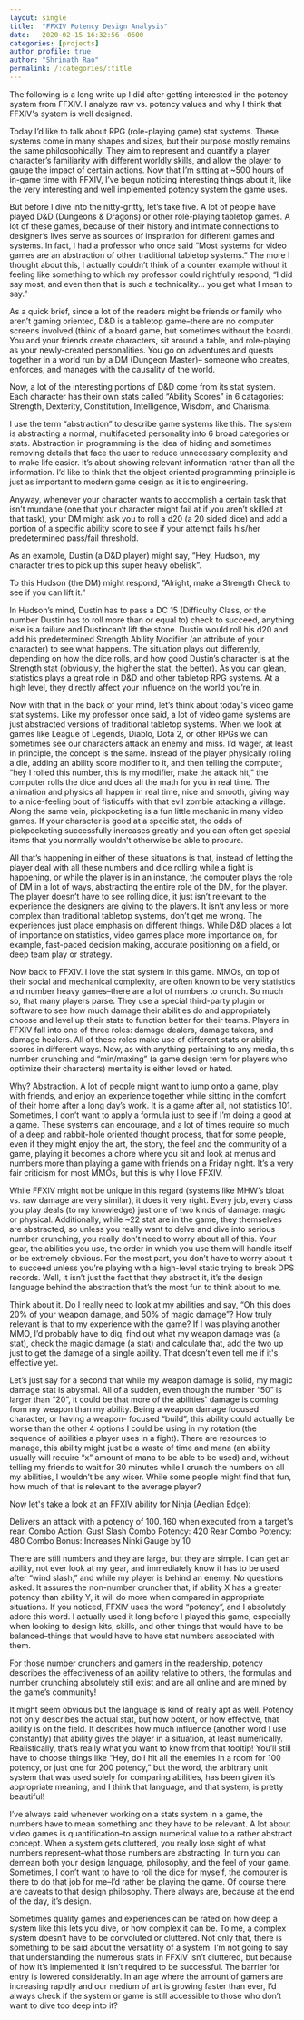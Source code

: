 ```yaml
---
layout: single
title:  "FFXIV Potency Design Analysis"
date:   2020-02-15 16:32:56 -0600
categories: [projects] 
author_profile: true
author: "Shrinath Rao"
permalink: /:categories/:title
---
```

The following is a long write up I did after getting interested in the potency system from FFXIV. I analyze raw vs. potency values and why I think that FFXIV's system is well designed.

Today I’d like to talk about RPG (role-playing game) stat systems. These systems come in many shapes and sizes, but their purpose mostly remains the same philosophically. They aim to represent and quantify a player character’s familiarity with different worldly skills, and allow the player to gauge the impact of certain actions. Now that I’m sitting at ~500 hours of in-game time with FFXIV, I’ve begun noticing interesting things about it, like the very interesting and well implemented potency system the game uses. 

But before I dive into the nitty-gritty, let’s take five. A lot of people have played D&D (Dungeons & Dragons) or other role-playing tabletop games. A lot of these games, because of their history and intimate connections to designer’s lives serve as sources of inspiration for different games and systems. In fact, I had a professor who once said “Most systems for video games are an abstraction of other traditional tabletop systems.” The more I thought about this, I actually couldn’t think of a counter example without it feeling like something to which my professor could rightfully respond, “I did say most, and even then that is such a technicality... you get what I mean to say.”

As a quick brief, since a lot of the readers might be friends or family who aren’t gaming oriented, D&D is a tabletop game–there are no computer screens involved (think of a board game, but sometimes without the board). You and your friends create characters, sit around a table, and role-playing as your newly-created personalities. You go on adventures and quests together in a world run by a DM (Dungeon Master)– someone who creates, enforces, and manages with the causality of the world. 

Now, a lot of the interesting portions of D&D come from its stat system. Each character has their own stats called “Ability Scores” in 6 catagories: Strength, Dexterity, Constitution, Intelligence, Wisdom, and Charisma. 

I use the term “abstraction” to describe game systems like this. The system is abstracting a normal, multifaceted personality into 6 broad categories or stats. Abstraction in programming is the idea of hiding and sometimes removing details that face the user to reduce unnecessary complexity and to make life easier. It’s about showing relevant information rather than all the information. I’d like to think that the object oriented programming principle is just as important to modern game design as it is to engineering.

Anyway, whenever your character wants to accomplish a certain task that isn’t mundane (one that your character might fail at if you aren’t skilled at that task), your DM might ask you to roll a d20 (a 20 sided dice) and add a portion of a specific ability score to see if your attempt fails his/her predetermined pass/fail threshold. 

As an example, Dustin (a D&D player) might say, “Hey, Hudson, my character tries to pick up this super heavy obelisk”. 

To this Hudson (the DM) might respond, “Alright, make a Strength Check to see if you can lift it.” 

In Hudson’s mind, Dustin has to pass a DC 15 (Difficulty Class, or the number Dustin has to roll more than or equal to) check to succeed, anything else is a failure and Dustincan’t lift the stone. Dustin would roll his d20 and add his predetermined Strength Ability Modifier (an attribute of your character) to see what happens. The situation plays out differently, depending on how the dice rolls, and how good Dustin’s character is at the Strength stat (obviously, the higher the stat, the better). As you can glean, statistics plays a great role in D&D and other tabletop RPG systems. At a high level, they directly affect your influence on the world you’re in. 

Now with that in the back of your mind, let’s think about today's video game stat systems. Like my professor once said, a lot of video game systems are just abstracted versions of traditional tabletop systems. When we look at games like League of Legends, Diablo, Dota 2, or other RPGs we can sometimes see our characters attack an enemy and miss. I’d wager, at least in principle, the concept is the same. Instead of the player physically rolling a die, adding an ability score modifier to it, and then telling the computer, “hey I rolled this number, this is my modifier, make the attack hit,” the computer rolls the dice and does all the math for you in real time. The animation and physics all happen in real time, nice and smooth, giving way to a nice-feeling bout of fisticuffs with that evil zombie attacking a village. Along the same vein, pickpocketing is a fun little mechanic in many video games. If your character is good at a specific stat, the odds of pickpocketing successfully increases greatly and you can often get special items that you normally wouldn’t otherwise be able to procure. 

All that’s happening in either of these situations is that, instead of letting the player deal with all these numbers and dice rolling while a fight is happening, or while the player is in an instance, the computer plays the role of DM in a lot of ways, abstracting the entire role of the DM, for the player. The player doesn’t have to see rolling dice, it just isn’t relevant to the experience the designers are giving to the players. It isn’t any less or more complex than traditional tabletop systems, don’t get me wrong. The experiences just place emphasis on different things. While D&D places a lot of importance on statistics, video games place more importance on, for example, fast-paced decision making, accurate positioning on a field, or deep team play or strategy.

Now back to FFXIV. I love the stat system in this game. MMOs, on top of their social and mechanical complexity, are often known to be very statistics and number heavy games–there are a lot of numbers to crunch. So much so, that many players parse. They use a special third-party plugin or software to see how much damage their abilities do and appropriately choose and level up their stats to function better for their teams. Players in FFXIV fall into one of three roles: damage dealers, damage takers, and damage healers. All of these roles make use of different stats or ability scores in different ways. Now, as with anything pertaining to any media, this number crunching and “min/maxing” (a game design term for players who optimize their characters) mentality is either loved or hated.

Why? Abstraction. A lot of people might want to jump onto a game, play with friends, and enjoy an experience together while sitting in the comfort of their home after a long day’s work. It is a game after all, not statistics 101. Sometimes, I don’t want to apply a formula just to see if I’m doing a good at a game. These systems can encourage, and a lot of times require so much of a deep and rabbit-hole oriented thought process, that for some people, even if they might enjoy the art, the story, the feel and the community of a game, playing it becomes a chore where you sit and look at menus and numbers more than playing a game with friends on a Friday night. It’s a very fair criticism for most MMOs, but this is why I love FFXIV. 

While FFXIV might not be unique in this regard (systems like MHW’s bloat vs. raw damage are very similar), it does it very right. Every job, every class you play deals (to my knowledge) just one of two kinds of damage: magic or physical. Additionally, while ~22 stat are in the game, they themselves are abstracted, so unless you really want to delve and dive into serious number crunching, you really don’t need to worry about all of this. Your gear, the abilities you use, the order in which you use them will handle itself or be extremely obvious. For the most part, you don’t have to worry about it to succeed unless you’re playing with a high-level static trying to break DPS records. Well, it isn’t just the fact that they abstract it, it’s the design language behind the abstraction that’s the most fun to think about to me. 

Think about it. Do I really need to look at my abilities and say, “Oh this does 20% of your weapon damage, and 50% of magic damage”? How truly relevant is that to my experience with the game? If I was playing another MMO, I’d probably have to dig, find out what my weapon damage was (a stat), check the magic damage (a stat) and calculate that, add the two up just to get the damage of a single ability. That doesn’t even tell me if it's effective yet. 

Let’s just say for a second that while my weapon damage is solid, my magic damage stat is abysmal. All of a sudden, even though the number “50” is larger than “20”, it could be that more of the abilities' damage is coming from my weapon than my ability. Being a weapon damage focused character, or having a weapon- focused “build”, this ability could actually be worse than the other 4 options I could be using in my rotation (the sequence of abilities a player uses in a fight). There are resources to manage, this ability might just be a waste of time and mana (an ability usually will require “x” amount of mana to be able to be used) and, without telling my friends to wait for 30 minutes while I crunch the numbers on all my abilities, I wouldn’t be any wiser. While some people might find that fun, how much of that is relevant to the average player? 

Now let's take a look at an FFXIV  ability for Ninja (Aeolian Edge):

Delivers an attack with a potency of 100.
160 when executed from a target's rear.
Combo Action: Gust Slash
Combo Potency: 420
Rear Combo Potency: 480
Combo Bonus: Increases Ninki Gauge by 10

There are still numbers and they are large, but they are simple. I can get an ability, not ever look at my gear, and immediately know it has to be used after “wind slash,” and while my player is behind an enemy. No questions asked. It assures the non-number cruncher that, if ability X has a greater potency than ability Y, it will do more when compared in appropriate situations. If you noticed, FFXIV uses the word “potency”, and I absolutely adore this word. I actually used it long before I played this game, especially when looking to design kits, skills, and other things that would have to be balanced–things that would have to have stat numbers associated with them. 

For those number crunchers and gamers in the readership, potency describes the effectiveness of an ability relative to others, the formulas and number crunching absolutely still exist and are all online and are mined by the game’s community!

It might seem obvious but the language is kind of really apt as well. Potency not only describes the actual stat, but how potent, or how effective, that ability is on the field. It describes how much influence (another word I use constantly) that ability gives the player in a situation, at least numerically. Realistically, that’s really what you want to know from that tooltip! You’ll still have to choose things like “Hey, do I hit all the enemies in a room for 100 potency, or just one for 200 potency,” but the word, the arbitrary unit system that was used solely for comparing abilities, has been given it’s appropriate meaning, and I think that language, and that system, is pretty beautiful! 

I’ve always said whenever working on a stats system in a game, the numbers have to mean something and they have to be relevant. A lot about video games is quantification–to assign numerical value to a rather abstract concept. When a system gets cluttered, you really lose sight of what numbers represent–what those numbers are abstracting. In turn you can demean both your design language, philosophy, and the feel of your game. Sometimes, I don’t want to have to roll the dice for myself, the computer is there to do that job for me–I’d rather be playing the game. Of course there are caveats to that design philosophy. There always are, because at the end of the day, it’s design. 

Sometimes quality games and experiences can be rated on how deep a system like this lets you dive, or how complex it can be. To me, a complex system doesn’t have to be convoluted or cluttered. Not only that, there is something to be said about the versatility of a system. I’m not going to say that understanding the numerous stats in FFXIV isn’t cluttered, but because of how it’s implemented it isn’t required to be successful. The barrier for entry is lowered considerably. In an age where the amount of gamers are increasing rapidly and our medium of art is growing faster than ever, I’d always check if the system or game is still accessible to those who don’t want to dive too deep into it?





